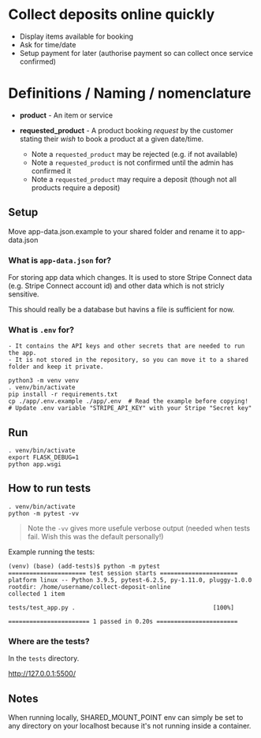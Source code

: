 # Collect deposits online quickly

- Display items available for booking
- Ask for time/date
- Setup payment for later (authorise payment so can collect once service confirmed)


# Definitions / Naming / nomenclature

- **product** - An item or service

- **requested_product** - A product booking *request* by the customer stating their *wish* to book a product at a given date/time.
  - Note a `requested_product` may be rejected (e.g. if not available)
  - Note a `requested_product` is not confirmed until the admin has confirmed it
  - Note a `requested_product` may require a deposit (though not all products require a deposit)

## Setup

Move app-data.json.example to your shared folder and rename it to app-data.json

### What is `app-data.json` for?
For storing app data which changes. It is used to store Stripe Connect data (e.g. Stripe Connect account id) and other data which is not stricly sensitive.

This should really be a database but havins a file is sufficient for now.
### What is `.env` for?
    - It contains the API keys and other secrets that are needed to run the app.
    - It is not stored in the repository, so you can move it to a shared folder and keep it private.

```
python3 -m venv venv
. venv/bin/activate
pip install -r requirements.txt
cp ./app/.env.example ./app/.env  # Read the example before copying!
# Update .env variable "STRIPE_API_KEY" with your Stripe "Secret key"
```

## Run

```
. venv/bin/activate
export FLASK_DEBUG=1
python app.wsgi
```

## How to run tests
```
. venv/bin/activate
python -m pytest -vv
```

> Note the `-vv` gives more usefule verbose output (needed
  when tests fail. Wish this was the default personally!)

Example running the tests:
```
(venv) (base) (add-tests)$ python -m pytest
====================== test session starts ======================
platform linux -- Python 3.9.5, pytest-6.2.5, py-1.11.0, pluggy-1.0.0
rootdir: /home/username/collect-deposit-online
collected 1 item

tests/test_app.py .                                       [100%]

======================= 1 passed in 0.20s =======================
```

### Where are the tests?

In the `tests` directory.

http://127.0.0.1:5500/

## Notes 
When running locally, SHARED_MOUNT_POINT env can simply be set to any directory on your localhost because it's not running inside a container.

